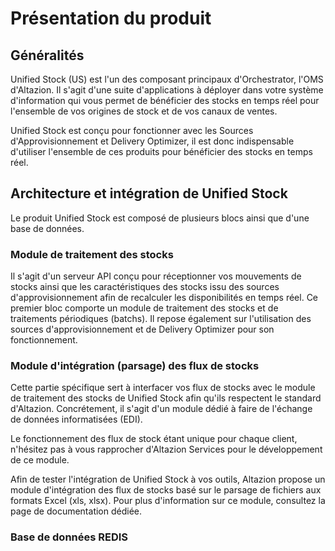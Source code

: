 # Présentation du produit

## Généralités

Unified Stock (US) est l'un des composant principaux d'Orchestrator, l'OMS d'Altazion. Il s'agit d'une suite d'applications à déployer dans votre système d'information qui vous permet de bénéficier des stocks en temps réel pour l'ensemble de vos origines de stock et de vos canaux de ventes.

Unified Stock est conçu pour fonctionner avec les Sources d'Approvisionnement et Delivery Optimizer, il est donc indispensable d'utiliser l'ensemble de ces produits pour bénéficier des stocks en temps réel.

## Architecture et intégration de Unified Stock

Le produit Unified Stock est composé de plusieurs blocs ainsi que d'une base de données.

### Module de traitement des stocks
Il s'agit d'un serveur API conçu pour réceptionner vos mouvements de stocks ainsi que les caractéristiques des stocks issu des sources d'approvisionnement afin de recalculer les disponibilités en temps réel.
Ce premier bloc comporte un module de traitement des stocks et de traitements périodiques (batchs). Il repose également sur l'utilisation des sources d'approvisionnement et de Delivery Optimizer pour son fonctionnement.

### Module d'intégration (parsage) des flux de stocks
Cette partie spécifique sert à interfacer vos flux de stocks avec le module de traitement des stocks de Unified Stock afin qu'ils respectent le standard d'Altazion. Concrétement, il s'agit d'un module dédié à faire de l'échange de données informatisées (EDI).

Le fonctionnement des flux de stock étant unique pour chaque client, n'hésitez pas à vous rapprocher d'Altazion Services pour le développement de ce module.

Afin de tester l'intégration de Unified Stock à vos outils, Altazion propose un module d'intégration des flux de stocks basé sur le parsage de fichiers aux formats Excel (xls, xlsx). Pour plus d'information sur ce module, consultez la page de documentation dédiée.

### Base de données REDIS

